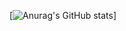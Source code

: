 [![Anurag's GitHub stats](https://vercel.com/gabrielmsilva04s-projects/readme-stats-f59k/api?username=GabrielMSilva04&show_icons=true)]

<!--
**GabrielMSilva04/GabrielMSilva04** is a ✨ _special_ ✨ repository because its `README.md` (this file) appears on your GitHub profile.

Here are some ideas to get you started:

- 🔭 I’m currently working on ...
- 🌱 I’m currently learning ...
- 👯 I’m looking to collaborate on ...
- 🤔 I’m looking for help with ...
- 💬 Ask me about ...
- 📫 How to reach me: ...
- 😄 Pronouns: ...
- ⚡ Fun fact: ...
-->
